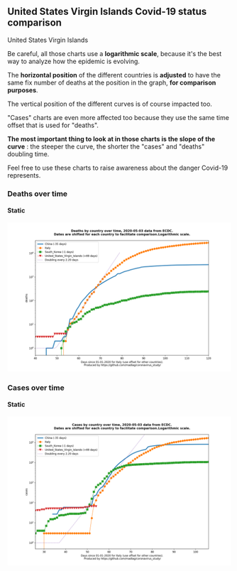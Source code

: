 ## United States Virgin Islands Covid-19 status comparison 

United States Virgin Islands



Be careful, all those charts use a **logarithmic scale**, because it's the best way to analyze how the epidemic is evolving.
 
The **horizontal position** of the different countries is **adjusted** to have the same fix number of deaths at the position in the graph, **for comparison purposes**.

The vertical position of the different curves is of course impacted too.

"Cases" charts are even more affected too because they use the same time offset that is used for "deaths".

**The most important thing to look at in those charts is the slope of the curve** : the steeper the curve, the shorter the "cases" and "deaths" doubling time.

Feel free to use these charts to raise awareness about the danger Covid-19 represents. 


 
### Deaths over time
 
#### Static
![United States Virgin Islands covid-19 deaths static chart](https://raw.githubusercontent.com/madlag/coronavirus_study/master/notebooks/graphs/2020-05-03/countries/United_States_Virgin_Islands/2020-05-03_United_States_Virgin_Islands_deaths.png "United States Virgin Islands covid-19 deaths static chart")   

 
### Cases over time
 
#### Static
![United States Virgin Islands covid-19 cases static chart](https://raw.githubusercontent.com/madlag/coronavirus_study/master/notebooks/graphs/2020-05-03/countries/United_States_Virgin_Islands/2020-05-03_United_States_Virgin_Islands_cases.png "United States Virgin Islands covid-19 cases static chart")   

